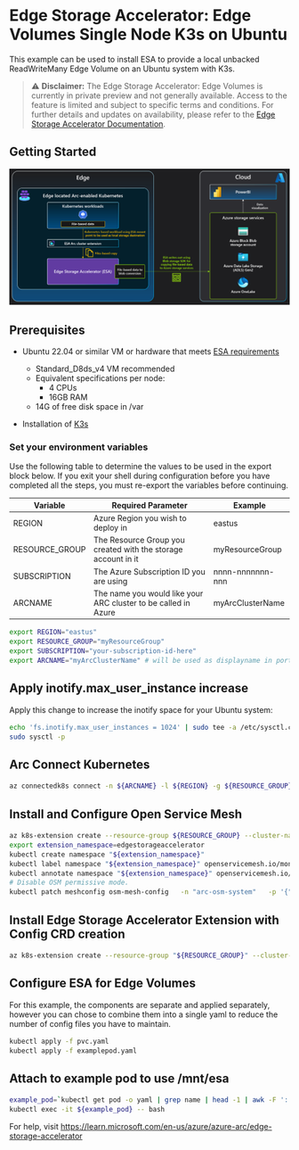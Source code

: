 # Edge Storage Accelerator: Edge Volumes Single Node K3s on Ubuntu
This example can be used to install ESA to provide a local unbacked ReadWriteMany Edge Volume on an Ubuntu system with K3s. 

> ⚠️ **Disclaimer:** The Edge Storage Accelerator: Edge Volumes is currently in private preview and not generally available. Access to the feature is limited and subject to specific terms and conditions. For further details and updates on availability, please refer to the [Edge Storage Accelerator Documentation](https://learn.microsoft.com/azure/azure-arc/edge-storage-accelerator/overview).

## Getting Started
![Edge Storage Accelerator Diagram.](esa_diagram.png)

## Prerequisites
* Ubuntu 22.04 or similar VM or hardware that meets [ESA requirements](https://learn.microsoft.com/en-us/azure/azure-arc/edge-storage-accelerator/prepare-linux#minimum-hardware-requirements)
  * Standard_D8ds_v4 VM recommended
  * Equivalent specifications per node:
    * 4 CPUs
    * 16GB RAM
  * 14G of free disk space in /var

* Installation of [K3s](https://docs.k3s.io/quick-start)

### Set your environment variables
Use the following table to determine the values to be used in the export block below. If you exit your shell during configuration before you have completed all the steps, you must re-export the variables before continuing.  

|Variable        | Required Parameter                                             | Example |
|----------------|----------------------------------------------------------------|-----------------|
|REGION          | Azure Region you wish to deploy in                             | eastus          |
|RESOURCE_GROUP  | The Resource Group you created with the storage account in it  | myResourceGroup |
|SUBSCRIPTION    | The Azure Subscription ID you are using                        | nnnn-nnnnnnn-nnn|
|ARCNAME         | The name you would like your ARC cluster to be called in Azure | myArcClusterName|

```bash
export REGION="eastus"
export RESOURCE_GROUP="myResourceGroup"
export SUBSCRIPTION="your-subscription-id-here"
export ARCNAME="myArcClusterName" # will be used as displayname in portal
```
## Apply inotify.max_user_instance increase
Apply this change to increase the inotify space for your Ubuntu system: 

```bash
echo 'fs.inotify.max_user_instances = 1024' | sudo tee -a /etc/sysctl.conf
sudo sysctl -p
```
## Arc Connect Kubernetes
```bash
az connectedk8s connect -n ${ARCNAME} -l ${REGION} -g ${RESOURCE_GROUP} --subscription ${SUBSCRIPTION}
```
## Install and Configure Open Service Mesh
```bash
az k8s-extension create --resource-group ${RESOURCE_GROUP} --cluster-name ${ARCNAME} --cluster-type connectedClusters --extension-type Microsoft.openservicemesh --scope cluster --name osm
export extension_namespace=edgestorageaccelerator
kubectl create namespace "${extension_namespace}"
kubectl label namespace "${extension_namespace}" openservicemesh.io/monitored-by=osm
kubectl annotate namespace "${extension_namespace}" openservicemesh.io/sidecar-injection=enabled
# Disable OSM permissive mode.
kubectl patch meshconfig osm-mesh-config   -n "arc-osm-system"   -p '{"spec":{"traffic":{"enablePermissiveTrafficPolicyMode":'"false"'}}}'    --type=merge
```

## Install Edge Storage Accelerator Extension with Config CRD creation
```bash
az k8s-extension create --resource-group "${RESOURCE_GROUP}" --cluster-name "${ARCNAME}" --cluster-type connectedClusters --name "esa-`mktemp -u XXXXXX`" --extension-type microsoft.edgestorageaccelerator --config feature.diskStorageClass="default,local-path" --config  edgeStorageConfiguration.create=true
```
## Configure ESA for Edge Volumes 
For this example, the components are separate and applied separately, however you can chose to combine them into a single yaml to reduce the number of config files you have to maintain. 

```bash
kubectl apply -f pvc.yaml
kubectl apply -f examplepod.yaml
```

## Attach to example pod to use /mnt/esa

```bash
example_pod=`kubectl get pod -o yaml | grep name | head -1 | awk -F ':' '{print $2}'`
kubectl exec -it ${example_pod} -- bash
```

For help, visit https://learn.microsoft.com/en-us/azure/azure-arc/edge-storage-accelerator

